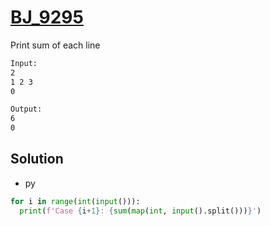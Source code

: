 # [BJ_9295](https://acmicpc.net/problem/9295)

Print sum of each line

```txt
Input:
2
1 2 3
0

Output:
6
0
```

## Solution

* py

```py
for i in range(int(input())):
  print(f'Case {i+1}: {sum(map(int, input().split()))}')
```
